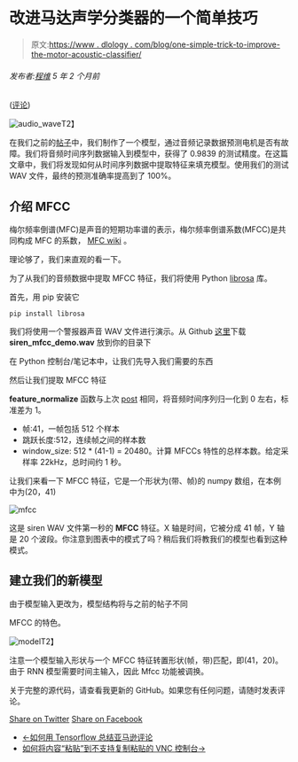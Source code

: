 # 改进马达声学分类器的一个简单技巧

> 原文:[https://www . dlology . com/blog/one-simple-trick-to-improve-the-motor-acoustic-classifier/](https://www.dlology.com/blog/one-simple-trick-to-improve-the-motor-acoustic-classifier/)

###### 发布者:[程维](/blog/author/Chengwei/) 5 年 2 个月前

([评论](/blog/one-simple-trick-to-improve-the-motor-acoustic-classifier/#disqus_thread))

![audio_wave](../Images/7f0b9e099449eeebce67be6774a41cd5.png)T2】

在我们之前的[帖子](https://www.dlology.com/blog/try-this-model-to-quickly-tell-if-it-is-a-faulty-motor-by-listening/)中，我们制作了一个模型，通过音频记录数据预测电机是否有故障。我们将音频时间序列数据输入到模型中，获得了 0.9839 的测试精度。在这篇文章中，我们将发现如何从时间序列数据中提取特征来填充模型。使用我们的测试 WAV 文件，最终的预测准确率提高到了 100%。

## 介绍 MFCC

梅尔频率倒谱(MFC)是声音的短期功率谱的表示，梅尔频率倒谱系数(MFCC)是共同构成 MFC 的系数， [MFC wiki](https://en.wikipedia.org/wiki/Mel-frequency_cepstrum) 。

理论够了，我们来直观的看一下。

为了从我们的音频数据中提取 MFCC 特征，我们将使用 Python [librosa](https://librosa.github.io/librosa/) 库。

首先，用 pip 安装它

```
pip install librosa
```

我们将使用一个警报器声音 WAV 文件进行演示。从 Github [这里](https://raw.githubusercontent.com/Tony607/Acoustic_Diagnosis/master/data/siren_mfcc_demo.wav)下载 **siren_mfcc_demo.wav** 放到你的目录下

在 Python 控制台/笔记本中，让我们先导入我们需要的东西

然后让我们提取 MFCC 特征

**feature_normalize** 函数与上次 [post](https://www.dlology.com/blog/try-this-model-to-quickly-tell-if-it-is-a-faulty-motor-by-listening/) 相同，将音频时间序列归一化到 0 左右，标准差为 1。

*   帧:41，一帧包括 512 个样本
*   跳跃长度:512，连续帧之间的样本数
*   window_size: 512 * (41-1) = 20480。计算 MFCCs 特性的总样本数。给定采样率 22kHz，总时间约 1 秒。

让我们来看一下 MFCC 特征，它是一个形状为(带、帧)的 numpy 数组，在本例中为(20，41)

![mfcc](../Images/ae914fdf93b539568e7887108d28ad69.png)

这是 siren WAV 文件第一秒的 **MFCC** 特征。X 轴是时间，它被分成 41 帧，Y 轴是 20 个波段。你注意到图表中的模式了吗？稍后我们将教我们的模型也看到这种模式。

## 建立我们的新模型

由于模型输入更改为，模型结构将与之前的帖子不同

MFCC 的特色。

![model](../Images/d67076db2efdfa809950a1ffd4aa74cc.png)T2】

注意一个模型输入形状与一个 MFCC 特征转置形状(帧，带)匹配，即(41，20)。由于 RNN 模型需要时间主输入，因此 Mfcc 功能被调换。

关于完整的源代码，请查看我更新的 GitHub。如果您有任何问题，请随时发表评论。

[Share on Twitter](https://twitter.com/intent/tweet?url=https%3A//www.dlology.com/blog/one-simple-trick-to-improve-the-motor-acoustic-classifier/&text=One%20simple%20trick%20to%20improve%20the%20motor%20acoustic%20classifier) [Share on Facebook](https://www.facebook.com/sharer/sharer.php?u=https://www.dlology.com/blog/one-simple-trick-to-improve-the-motor-acoustic-classifier/)

*   [←如何用 Tensorflow 总结亚马逊评论](/blog/tutorial-summarizing-text-with-amazon-reviews/)
*   [如何将内容“粘贴”到不支持复制粘贴的 VNC 控制台→](/blog/how-to-paste-content-to-a-vnc-console-which-does-not-support-copy-and-paste/)